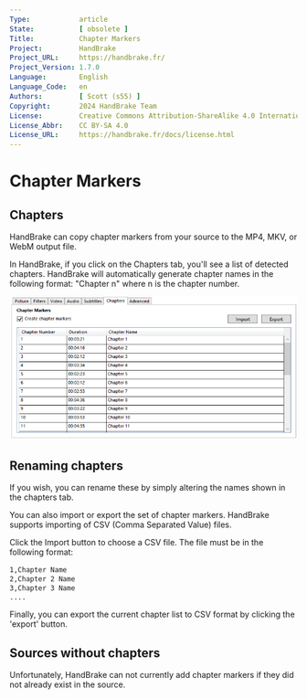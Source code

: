 ```yaml
---
Type:            article
State:           [ obsolete ]
Title:           Chapter Markers
Project:         HandBrake
Project_URL:     https://handbrake.fr/
Project_Version: 1.7.0
Language:        English
Language_Code:   en
Authors:         [ Scott (s55) ]
Copyright:       2024 HandBrake Team
License:         Creative Commons Attribution-ShareAlike 4.0 International
License_Abbr:    CC BY-SA 4.0
License_URL:     https://handbrake.fr/docs/license.html
---
```


Chapter Markers
===============

## Chapters

HandBrake can copy chapter markers from your source to the MP4, MKV, or WebM output file.

In HandBrake, if you click on the Chapters tab, you'll see a list of detected chapters. HandBrake will automatically generate chapter names in the following format:  "Chapter n" where n is the chapter number.

![Chapters Tab](../../images/windows/chapters-1.0.0.png "Chapters Tab")

## Renaming chapters

If you wish, you can rename these by simply altering the names shown in the chapters tab.

You can also import or export the set of chapter markers. HandBrake supports importing of CSV (Comma Separated Value) files.

Click the Import button to choose a CSV file. The file must be in the following format:


```
1,Chapter Name
2,Chapter 2 Name
3,Chapter 3 Name
....
```

Finally, you can export the current chapter list to CSV format by clicking the 'export' button.

## Sources without chapters

Unfortunately, HandBrake can not currently add chapter markers if they did not already exist in the source.
